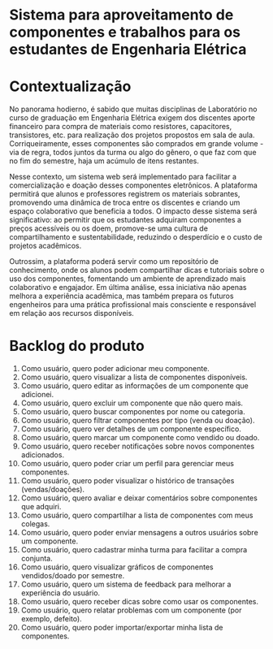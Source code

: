 # Sistema para aproveitamento de componentes e trabalhos para os estudantes de Engenharia Elétrica
# Contextualização
No panorama hodierno, é sabido que muitas disciplinas de Laboratório no curso de graduação em Engenharia Elétrica exigem dos discentes aporte financeiro para compra de materiais como resistores, capacitores, transistores, etc. para realização dos projetos propostos em sala de aula. Corriqueiramente, esses componentes são comprados em grande volume - via de regra, todos juntos da turma ou algo do gênero, o que faz com que no fim do semestre, haja um acúmulo de itens restantes. 

Nesse contexto, um sistema web será implementado para facilitar a comercialização e doação desses componentes eletrônicos. A plataforma permitirá que alunos e professores registrem os materiais sobrantes, promovendo uma dinâmica de troca entre os discentes e criando um espaço colaborativo que beneficia a todos. O impacto desse sistema será significativo: ao permitir que os estudantes adquiram componentes a preços acessíveis ou os doem, promove-se uma cultura de compartilhamento e sustentabilidade, reduzindo o desperdício e o custo de projetos acadêmicos. 

Outrossim, a plataforma poderá servir como um repositório de conhecimento, onde os alunos podem compartilhar dicas e tutoriais sobre o uso dos componentes, fomentando um ambiente de aprendizado mais colaborativo e engajador. Em última análise, essa iniciativa não apenas melhora a experiência acadêmica, mas também prepara os futuros engenheiros para uma prática profissional mais consciente e responsável em relação aos recursos disponíveis.

# Backlog do produto
1.	Como usuário, quero poder adicionar meu componente.
2.	Como usuário, quero visualizar a lista de componentes disponíveis.
3.	Como usuário, quero editar as informações de um componente que adicionei.
4.	Como usuário, quero excluir um componente que não quero mais.
5.	Como usuário, quero buscar componentes por nome ou categoria.
6.	Como usuário, quero filtrar componentes por tipo (venda ou doação).
7.	Como usuário, quero ver detalhes de um componente específico.
8.	Como usuário, quero marcar um componente como vendido ou doado.
9.	Como usuário, quero receber notificações sobre novos componentes adicionados.
10.	Como usuário, quero poder criar um perfil para gerenciar meus componentes.
11.	Como usuário, quero poder visualizar o histórico de transações (vendas/doações).
12.	Como usuário, quero avaliar e deixar comentários sobre componentes que adquiri.
13.	Como usuário, quero compartilhar a lista de componentes com meus colegas.
14.	Como usuário, quero poder enviar mensagens a outros usuários sobre um componente.
15.	Como usuário, quero cadastrar minha turma para facilitar a compra conjunta.
16.	Como usuário, quero visualizar gráficos de componentes vendidos/doado por semestre.
17.	Como usuário, quero um sistema de feedback para melhorar a experiência do usuário.
18.	Como usuário, quero receber dicas sobre como usar os componentes.
19.	Como usuário, quero relatar problemas com um componente (por exemplo, defeito).
20.	Como usuário, quero poder importar/exportar minha lista de componentes.
